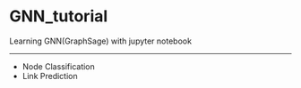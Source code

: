 # GNN_tutorial
Learning GNN(GraphSage) with jupyter notebook

---

* Node Classification
* Link Prediction
